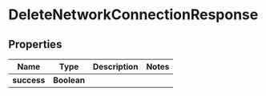 

# DeleteNetworkConnectionResponse


## Properties

| Name | Type | Description | Notes |
|------------ | ------------- | ------------- | -------------|
|**success** | **Boolean** |  |  |



